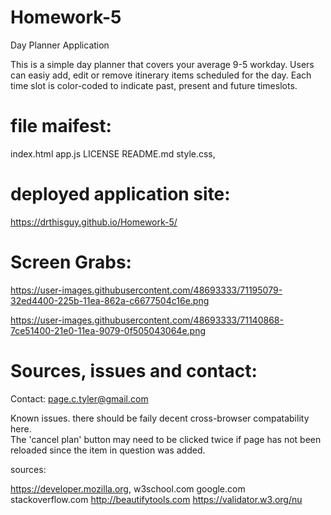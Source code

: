 # Homework-5
Day Planner Application


This is a simple day planner that covers your average 9-5 workday.  Users can easiy add, edit or remove itinerary items scheduled for the day.  Each time slot is color-coded to indicate past, present and future timeslots.    

# file maifest:

index.html
app.js 
LICENSE 
README.md 
style.css,


# deployed application site:


https://drthisguy.github.io/Homework-5/

# Screen Grabs:


https://user-images.githubusercontent.com/48693333/71195079-32ed4400-225b-11ea-862a-c6677504c16e.png

https://user-images.githubusercontent.com/48693333/71140868-7ce51400-21e0-11ea-9079-0f505043064e.png


# Sources, issues and contact:

Contact: page.c.tyler@gmail.com

Known issues.
there should be faily decent cross-browser compatability here.  
The 'cancel plan' button may need to be clicked twice if page has not been reloaded since the item in question was added.

sources:

https://developer.mozilla.org, 
w3school.com 
google.com 
stackoverflow.com
http://beautifytools.com
https://validator.w3.org/nu

